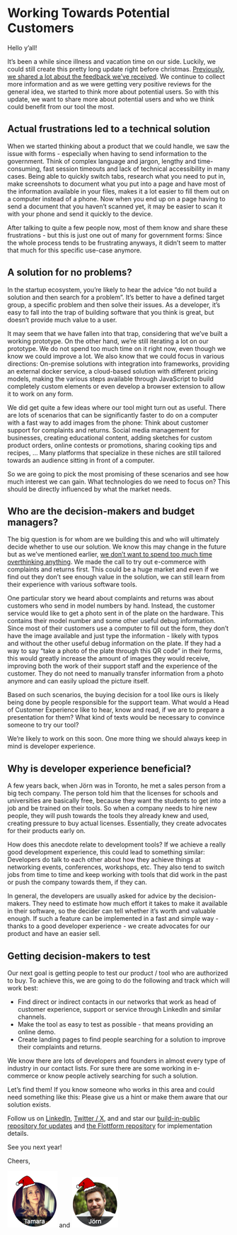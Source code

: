 # Working Towards Potential Customers

Hello y’all!

It’s been a while since illness and vacation time on our side. Luckily, we could still create this pretty long update right before christmas. [Previously, we shared a lot about the feedback we’ve received](https://github.com/compose-us/build-in-public/blob/main/updates/2023-12-01%20Gathering%20Feedback/README.md). We continue to collect more information and as we were getting very positive reviews for the general idea, we started to think more about potential users. So with this update, we want to share more about potential users and who we think could benefit from our tool the most.

## Actual frustrations led to a technical solution

When we started thinking about a product that we could handle, we saw the issue with forms - especially when having to send information to the government. Think of complex language and jargon, lengthy and time-consuming, fast session timeouts and lack of technical accessibility in many cases. Being able to quickly switch tabs, research what you need to put in, make screenshots to document what you put into a page and have most of the information available in your files, makes it a lot easier to fill them out on a computer instead of a phone. Now when you end up on a page having to send a document that you haven’t scanned yet, it may be easier to scan it with your phone and send it quickly to the device.

After talking to quite a few people now, most of them know and share these frustrations - but this is just one out of many for government forms: Since the whole process tends to be frustrating anyways, it didn’t seem to matter that much for this specific use-case anymore.

## A solution for no problems?

In the startup ecosystem, you’re likely to hear the advice “do not build a solution and then search for a problem”. It’s better to have a defined target group, a specific problem and then solve their issues. As a developer, it’s easy to fall into the trap of building software that you think is great, but doesn’t provide much value to a user.

It may seem that we have fallen into that trap, considering that we’ve built a working prototype. On the other hand, we’re still iterating a lot on our prototype. We do not spend too much time on it right now, even though we know we could improve a lot. We also know that we could focus in various directions: On-premise solutions with integration into frameworks, providing an external docker service, a cloud-based solution with different pricing models, making the various steps available through JavaScript to build completely custom elements or even develop a browser extension to allow it to work on any form.

We did get quite a few ideas where our tool might turn out as useful. There are lots of scenarios that can be significantly faster to do on a computer with a fast way to add images from the phone: Think about customer support for complaints and returns. Social media management for businesses, creating educational content, adding sketches for custom product orders, online contests or promotions, sharing cooking tips and recipes, … Many platforms that specialize in these niches are still tailored towards an audience sitting in front of a computer.

So we are going to pick the most promising of these scenarios and see how much interest we can gain. What technologies do we need to focus on? This should be directly influenced by what the market needs.

## Who are the decision-makers and budget managers?

The big question is for whom are we building this and who will ultimately decide whether to use our solution. We know this may change in the future but as we’ve mentioned earlier, [we don’t want to spend too much time overthinking anything](https://github.com/compose-us/build-in-public/blob/main/updates/2023-11-09%20Finding%20a%20Name%20and%20Building%20a%20Prototype/README.md#finding-a-name). We made the call to try out e-commerce with complaints and returns first. This could be a huge market and even if we find out they don’t see enough value in the solution, we can still learn from their experience with various software tools.

One particular story we heard about complaints and returns was about customers who send in model numbers by hand. Instead, the customer service would like to get a photo sent in of the plate on the hardware. This contains their model number and some other useful debug information. Since most of their customers use a computer to fill out the form, they don’t have the image available and just type the information - likely with typos and without the other useful debug information on the plate. If they had a way to say “take a photo of the plate through this QR code” in their forms, this would greatly increase the amount of images they would receive, improving both the work of their support staff and the experience of the customer. They do not need to manually transfer information from a photo anymore and can easily upload the picture itself.

Based on such scenarios, the buying decision for a tool like ours is likely being done by people responsible for the support team. What would a Head of Customer Experience like to hear, know and read, if we are to prepare a presentation for them? What kind of texts would be necessary to convince someone to try our tool?

We’re likely to work on this soon. One more thing we should always keep in mind is developer experience. 

## Why is developer experience beneficial?

A few years back, when Jörn was in Toronto, he met a sales person from a big tech company. The person told him that the licenses for schools and universities are basically free, because they want the students to get into a job and be trained on their tools. So when a company needs to hire new people, they will push towards the tools they already knew and used, creating pressure to buy actual licenses. Essentially, they create advocates for their products early on.

How does this anecdote relate to development tools? If we achieve a really good development experience, this could lead to something similar: Developers do talk to each other about how they achieve things at networking events, conferences, workshops, etc. They also tend to switch jobs from time to time and keep working with tools that did work in the past or push the company towards them, if they can.

In general, the developers are usually asked for advice by the decision-makers. They need to estimate how much effort it takes to make it available in their software, so the decider can tell whether it’s worth and valuable enough. If such a feature can be implemented in a fast and simple way - thanks to a good developer experience - we create advocates for our product and have an easier sell.

## Getting decision-makers to test

Our next goal is getting people to test our product / tool who are authorized to buy. To achieve this, we are going to do the following and track which will work best:

- Find direct or indirect contacts in our networks that work as head of customer experience, support or service through LinkedIn and similar channels.
- Make the tool as easy to test as possible - that means providing an online demo.
- Create landing pages to find people searching for a solution to improve their complaints and returns.

We know there are lots of developers and founders in almost every type of industry in our contact lists. For sure there are some working in e-commerce or know people actively searching for such a solution.

Let’s find them! If you know someone who works in this area and could need something like this: Please give us a hint or make them aware that our solution exists.

Follow us on [LinkedIn](https://www.linkedin.com/company/compose-us/),  [Twitter / X](https://twitter.com/compose_us), and and star our [build-in-public repository for updates](https://github.com/compose-us/build-in-public) and [the Flottform repository](https://github.com/compose-us/flottform) for implementation details.

See you next year!

Cheers,

[![Tamara](../tamara-christmas.png)](https://www.linkedin.com/in/tamara-bogantseva/) and [![Jörn](../joern-christmas.png)](https://www.linkedin.com/in/joern-bernhardt/)
